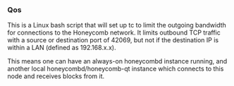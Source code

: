 ### Qos ###

This is a Linux bash script that will set up tc to limit the outgoing bandwidth for connections to the Honeycomb network. It limits outbound TCP traffic with a source or destination port of 42069, but not if the destination IP is within a LAN (defined as 192.168.x.x).

This means one can have an always-on honeycombd instance running, and another local honeycombd/honeycomb-qt instance which connects to this node and receives blocks from it.
